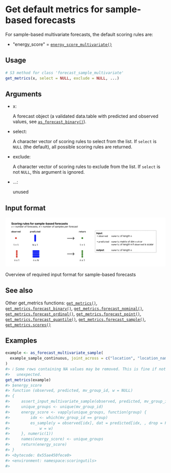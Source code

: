 # Get default metrics for sample-based forecasts

For sample-based multivariate forecasts, the default scoring rules are:

- "energy_score" =
  [`energy_score_multivariate()`](https://epiforecasts.io/scoringutils/dev/reference/energy_score_multivariate.md)

## Usage

``` r
# S3 method for class 'forecast_sample_multivariate'
get_metrics(x, select = NULL, exclude = NULL, ...)
```

## Arguments

- x:

  A forecast object (a validated data.table with predicted and observed
  values, see
  [`as_forecast_binary()`](https://epiforecasts.io/scoringutils/dev/reference/as_forecast_binary.md)).

- select:

  A character vector of scoring rules to select from the list. If
  `select` is `NULL` (the default), all possible scoring rules are
  returned.

- exclude:

  A character vector of scoring rules to exclude from the list. If
  `select` is not `NULL`, this argument is ignored.

- ...:

  unused

## Input format

![](figures/metrics-sample.png)

Overview of required input format for sample-based forecasts

## See also

Other get_metrics functions:
[`get_metrics()`](https://epiforecasts.io/scoringutils/dev/reference/get_metrics.md),
[`get_metrics.forecast_binary()`](https://epiforecasts.io/scoringutils/dev/reference/get_metrics.forecast_binary.md),
[`get_metrics.forecast_nominal()`](https://epiforecasts.io/scoringutils/dev/reference/get_metrics.forecast_nominal.md),
[`get_metrics.forecast_ordinal()`](https://epiforecasts.io/scoringutils/dev/reference/get_metrics.forecast_ordinal.md),
[`get_metrics.forecast_point()`](https://epiforecasts.io/scoringutils/dev/reference/get_metrics.forecast_point.md),
[`get_metrics.forecast_quantile()`](https://epiforecasts.io/scoringutils/dev/reference/get_metrics.forecast_quantile.md),
[`get_metrics.forecast_sample()`](https://epiforecasts.io/scoringutils/dev/reference/get_metrics.forecast_sample.md),
[`get_metrics.scores()`](https://epiforecasts.io/scoringutils/dev/reference/get_metrics.scores.md)

## Examples

``` r
example <- as_forecast_multivariate_sample(
  example_sample_continuous, joint_across = c("location", "location_name")
)
#> ℹ Some rows containing NA values may be removed. This is fine if not
#>   unexpected.
get_metrics(example)
#> $energy_score
#> function (observed, predicted, mv_group_id, w = NULL) 
#> {
#>     assert_input_multivariate_sample(observed, predicted, mv_group_id)
#>     unique_groups <- unique(mv_group_id)
#>     energy_score <- vapply(unique_groups, function(group) {
#>         idx <- which(mv_group_id == group)
#>         es_sample(y = observed[idx], dat = predicted[idx, , drop = FALSE], 
#>             w = w)
#>     }, numeric(1))
#>     names(energy_score) <- unique_groups
#>     return(energy_score)
#> }
#> <bytecode: 0x55ae450fece0>
#> <environment: namespace:scoringutils>
#> 
```

